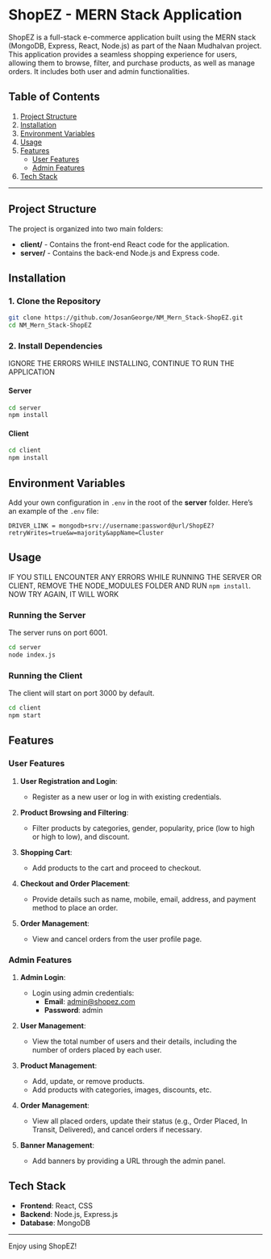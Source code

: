 # ShopEZ - MERN Stack Application

ShopEZ is a full-stack e-commerce application built using the MERN stack (MongoDB, Express, React, Node.js) as part of the Naan Mudhalvan project. This application provides a seamless shopping experience for users, allowing them to browse, filter, and purchase products, as well as manage orders. It includes both user and admin functionalities.

## Table of Contents
1. [Project Structure](#project-structure)
2. [Installation](#installation)
3. [Environment Variables](#environment-variables)
4. [Usage](#usage)
5. [Features](#features)
   - [User Features](#user-features)
   - [Admin Features](#admin-features)
6. [Tech Stack](#tech-stack)

---

## Project Structure

The project is organized into two main folders:
- **client/** - Contains the front-end React code for the application.
- **server/** - Contains the back-end Node.js and Express code.

## Installation

### 1. Clone the Repository
``` bash
git clone https://github.com/JosanGeorge/NM_Mern_Stack-ShopEZ.git
cd NM_Mern_Stack-ShopEZ
```

### 2. Install Dependencies
IGNORE THE ERRORS WHILE INSTALLING, CONTINUE TO RUN THE APPLICATION
#### Server
``` bash
cd server
npm install
```

#### Client
``` bash
cd client
npm install
```

## Environment Variables

Add your own configuration in `.env` in the root of the **server** folder. Here’s an example of the `.env` file:
```
DRIVER_LINK = mongodb+srv://username:password@url/ShopEZ?retryWrites=true&w=majority&appName=Cluster
```

## Usage
IF YOU STILL ENCOUNTER ANY ERRORS WHILE RUNNING THE SERVER OR CLIENT, REMOVE THE NODE_MODULES FOLDER AND RUN `npm install`. NOW TRY AGAIN, IT WILL WORK
### Running the Server
The server runs on port 6001.
``` bash
cd server
node index.js
```

### Running the Client
The client will start on port 3000 by default.
``` bash
cd client
npm start
```

## Features

### User Features
1. **User Registration and Login**:
   - Register as a new user or log in with existing credentials.
   
2. **Product Browsing and Filtering**:
   - Filter products by categories, gender, popularity, price (low to high or high to low), and discount.
   
3. **Shopping Cart**:
   - Add products to the cart and proceed to checkout.
   
4. **Checkout and Order Placement**:
   - Provide details such as name, mobile, email, address, and payment method to place an order.
   
5. **Order Management**:
   - View and cancel orders from the user profile page.

### Admin Features
1. **Admin Login**:
   - Login using admin credentials:
     - **Email**: admin@shopez.com
     - **Password**: admin

2. **User Management**:
   - View the total number of users and their details, including the number of orders placed by each user.
   
3. **Product Management**:
   - Add, update, or remove products.
   - Add products with categories, images, discounts, etc.
   
4. **Order Management**:
   - View all placed orders, update their status (e.g., Order Placed, In Transit, Delivered), and cancel orders if necessary.
   
5. **Banner Management**:
   - Add banners by providing a URL through the admin panel.

## Tech Stack
- **Frontend**: React, CSS
- **Backend**: Node.js, Express.js
- **Database**: MongoDB

---

Enjoy using ShopEZ!
